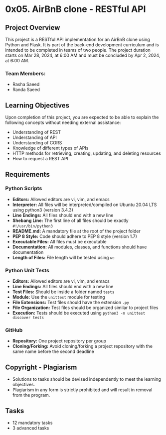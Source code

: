 # 0x05. AirBnB clone - RESTful API

## Project Overview

This project is a RESTful API implementation for an AirBnB clone using Python and Flask. It is part of the back-end development curriculum and is intended to be completed in teams of two people. The project duration starts on Mar 28, 2024, at 6:00 AM and must be concluded by Apr 2, 2024, at 6:00 AM. 

### Team Members:
- Rasha Saeed
- Randa Saeed

## Learning Objectives

Upon completion of this project, you are expected to be able to explain the following concepts without needing external assistance:
- Understanding of REST
- Understanding of API
- Understanding of CORS
- Knowledge of different types of APIs
- HTTP methods for retrieving, creating, updating, and deleting resources
- How to request a REST API

## Requirements

### Python Scripts
- **Editors:** Allowed editors are vi, vim, and emacs
- **Interpreter:** All files will be interpreted/compiled on Ubuntu 20.04 LTS using python3 (version 3.4.3)
- **Line Endings:** All files should end with a new line
- **Shebang Line:** The first line of all files should be exactly `#!/usr/bin/python3`
- **README.md:** A mandatory file at the root of the project folder
- **PEP 8 Style:** Code should adhere to PEP 8 style (version 1.7)
- **Executable Files:** All files must be executable
- **Documentation:** All modules, classes, and functions should have documentation
- **Length of Files:** File length will be tested using `wc`

### Python Unit Tests
- **Editors:** Allowed editors are vi, vim, and emacs
- **Line Endings:** All files should end with a new line
- **Test Files:** Should be inside a folder named `tests`
- **Module:** Use the `unittest` module for testing
- **File Extensions:** Test files should have the extension `.py`
- **File Organization:** Test files should be organized similar to project files
- **Execution:** Tests should be executed using `python3 -m unittest discover tests`

### GitHub
- **Repository:** One project repository per group
- **Cloning/Forking:** Avoid cloning/forking a project repository with the same name before the second deadline

## Copyright - Plagiarism

- Solutions to tasks should be devised independently to meet the learning objectives.
- Plagiarism in any form is strictly prohibited and will result in removal from the program.

## Tasks
- 12 mandatory tasks
- 3 advanced tasks

